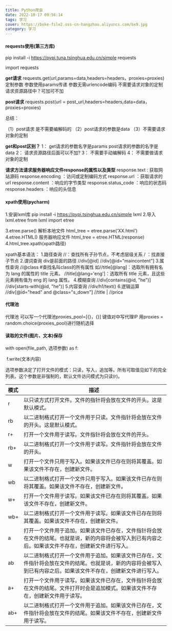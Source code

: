 ```yaml
---
title: Python爬虫
date: 2022-10-17 09:56:14
tags: 学习
cover: https://boke-file2.oss-cn-hangzhou.aliyuncs.com/bx9.jpg
category: 学习
---
```


#### requests使用(第三方库)

pip install -i https://pypi.tuna.tsinghua.edu.cn/simple requests

import  requests

**get请求**
requests.get(url,params=data,headers=headers，proxies=proxies)
定制参数
参数使用params传递
参数无需urlencode编码
不需要请求对象的定制
请求资源路径中？可加可不加

**post请求**
requests.post(url = post_url,headers=headers,data=data，proxies=proxies)

总结：

（1）post请求 是不需要编解码的
（2）post请求的参数是data
（3）不需要请求对象的定制

**get和post区别？**
    1： get请求的参数名字是params post请求的参数的名字是data
    2： 请求资源路径后面可以不加?
    3： 不需要手动编解码
    4： 不需要做请求对象的定制

**请求方法请求服务器响应文件response的属性以及类型**
    response.text : 获取网站源码
    response.encoding ：访问或定制编码方式
    response.url ：获取请求的url
    response.content ：响应的字节类型
    response.status_code ：响应的状态码
    response.headers ：响应的头信息

#### xpath使用(pycharm)

 1.安装lxml库
 pip  install  ‐i  https://pypi.tsinghua.edu.cn/simple  lxml
 2.导入lxml.etree
 from lxml import etree

 3.etree.parse() 解析本地文件
 html_tree = etree.parse(‘XX.html’)
 4.etree.HTML() 服务器响应文件
 html_tree = etree.HTML(response)
 4.html_tree.xpath(xpath路径)

xpath基本语法：
1.路径查询
    //：查找所有子孙节点，不考虑层级关系
    / ：找直接子节点
2.谓词查询
    div是前面的路径
    //div[@id]
    //div[@id="maincontent"]
3.属性查询
    //@class	#查找名叫class的所有属性
    如//title[@lang]：选取所有拥有名为 lang 的属性的 title 元素。
    //title[@lang='eng']：选取所有 title 元素，且这些元素拥有值为 eng 的 lang 属性。
4.模糊查询
    //div[contains(@id, "he")]
    //div[starts‐with(@id, "he")]
5.内容查询
    //div/h1/text()
6.逻辑运算
    //div[@id="head" and @class="s_down"]
    //title | //price

#### 代理池

代理池
可以写一个代理池proxies_pool=[{}，{}]	键值对中写代理IP
用proxies = random.choice(proxies_pool)进行随机选择

#### 读取的文件(图片、文本)保存

with  open(file_path,  选项参数)  as  f:

​	f.write(文本内容)

选项参数决定了打开文件的模式：只读，写入，追加等。所有可取值见如下的完全列表。这个参数是非强制的，默认文件访问模式为只读(r)。

| 模式 | 描述                                                         |
| :--- | ------------------------------------------------------------ |
| r    | 以只读方式打开文件。文件的指针将会放在文件的开头。这是默认模式。 |
| rb   | 以二进制格式打开一个文件用于只读。文件指针将会放在文件的开头。这是默认模式。 |
| r+   | 打开一个文件用于读写。文件指针将会放在文件的开头。           |
| rb+  | 以二进制格式打开一个文件用于读写。文件指针将会放在文件的开头。 |
| w    | 打开一个文件只用于写入。如果该文件已存在则将其覆盖。如果该文件不存在，创建新文件。 |
| wb   | 以二进制格式打开一个文件只用于写入。如果该文件已存在则将其覆盖。如果该文件不存在，创建新文件。 |
| w+   | 打开一个文件用于读写。如果该文件已存在则将其覆盖。如果该文件不存在，创建新文件。 |
| wb+  | 以二进制格式打开一个文件用于读写。如果该文件已存在则将其覆盖。如果该文件不存在，创建新文件。 |
| a    | 打开一个文件用于追加。如果该文件已存在，文件指针将会放在文件的结尾。也就是说，新的内容将会被写入到已有内容之后。如果该文件不存在，创建新文件进行写入。 |
| ab   | 以二进制格式打开一个文件用于追加。如果该文件已存在，文件指针将会放在文件的结尾。也就是说，新的内容将会被写入到已有内容之后。如果该文件不存在，创建新文件进行写入。 |
| a+   | 打开一个文件用于读写。如果该文件已存在，文件指针将会放在文件的结尾。文件打开时会是追加模式。如果该文件不存在，创建新文件用于读写。 |
| ab+  | 以二进制格式打开一个文件用于追加。如果该文件已存在，文件指针将会放在文件的结尾。如果该文件不存在，创建新文件用于读写。 |
